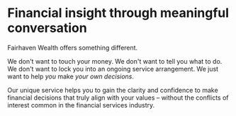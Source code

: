 # Financial insight through meaningful conversation

Fairhaven Wealth offers something different.

We don't want to touch your money. We don't want to tell you what to do. We don't want to lock you into an ongoing service arrangement. We just want to help *you* make *your own decisions*.

Our unique service helps you to gain the clarity and confidence to make financial decisions that truly align with your values – without the conflicts of interest common in the financial services industry.